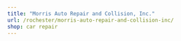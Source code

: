 ```yaml
---
title: "Morris Auto Repair and Collision, Inc."
url: /rochester/morris-auto-repair-and-collision-inc/
shop: car repair
---
```

